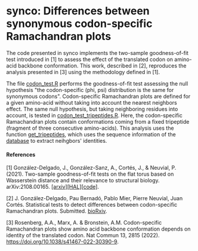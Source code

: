 # synco: Differences between synonymous codon-specific Ramachandran plots

The code presented in synco implements the two-sample goodness-of-fit test introduced in [1] to assess the effect of the translated codon on amino-acid backbone conformation. This work, described in [2], reproduces the analysis presented in [3] using the methodology defined in [1]. 

The file [codon_test.R](https://github.com/gonzalez-delgado/synco/blob/main/codon_test.R) performs the goodness-of-fit test assessing the null hypothesis "the codon-specific (phi, psi) distribution is the same for synonymous codons". Codon-specific Ramachandran plots are defined for a given amino-acid without taking into account the nearest neighbors effect. The same null hypothesis, but taking neighboring residues into account, is tested in [codon_test_tripeptides.R](https://github.com/gonzalez-delgado/synco/blob/main/codon_test_tripeptides.R). Here, the codon-specific Ramachandran plots contain conformations coming from a fixed tripeptide (fragment of three consecutive amino-acids). This analysis uses the function [get_tripeptides](https://github.com/gonzalez-delgado/synco/blob/main/get_tripeptides.R), which uses the sequence information of the [database](https://doi.org/10.7910/DVN/5P81D4) to extract neihgbors' identities.

#### References

[1] González-Delgado, J., González-Sanz, A., Cortés, J., & Neuvial, P. (2021). Two-sample goodness-of-fit tests on the flat torus based on Wasserstein distance and their relevance to structural biology. arXiv:2108.00165. [[arxiv]](https://arxiv.org/abs/2108.00165)[[HAL]](https://hal.archives-ouvertes.fr/hal-03369795v2)[[code]](https://github.com/gonzalez-delgado/wgof_torus).

[2] J. González-Delgado, Pau Bernadó, Pablo Mier, Pierre Neuvial, Juan Cortés. Statistical tests to detect differences between codon-specific Ramachandran plots. Submitted. [bioRxiv](https://www.biorxiv.org/content/10.1101/2022.11.29.518303v1).

[3] Rosenberg, A.A., Marx, A. & Bronstein, A.M. Codon-specific Ramachandran plots show amino acid backbone conformation depends on identity of the translated codon. Nat Commun 13, 2815 (2022). https://doi.org/10.1038/s41467-022-30390-9.

